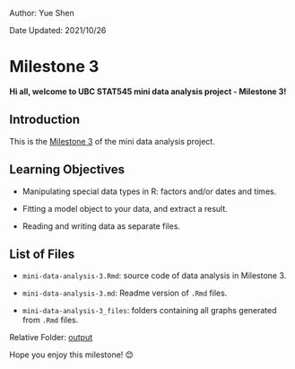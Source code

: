 
Author: Yue Shen   

Date Updated: 2021/10/26

# Milestone 3

**Hi all, welcome to UBC STAT545 mini data analysis project - Milestone 3!**

## Introduction

This is the [Milestone 3](https://stat545.stat.ubc.ca/mini-project/mini-project-3/) of the mini data analysis project.

## Learning Objectives

- Manipulating special data types in R: factors and/or dates and times.

- Fitting a model object to your data, and extract a result.

- Reading and writing data as separate files.

## List of Files

- ```mini-data-analysis-3.Rmd```: source code of data analysis in Milestone 3.

- ```mini-data-analysis-3.md```: Readme version of ```.Rmd``` files.

- ```mini-data-analysis-3_files```: folders containing all graphs generated from ```.Rmd``` files.


Relative Folder: [output](https://github.com/stat545ubc-2021/mda-SylvieShen/tree/main/output)


Hope you enjoy this milestone! :blush:
